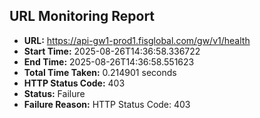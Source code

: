 ## URL Monitoring Report

- **URL:** https://api-gw1-prod1.fisglobal.com/gw/v1/health
- **Start Time:** 2025-08-26T14:36:58.336722
- **End Time:** 2025-08-26T14:36:58.551623
- **Total Time Taken:** 0.214901 seconds
- **HTTP Status Code:** 403
- **Status:** Failure
- **Failure Reason:** HTTP Status Code: 403

